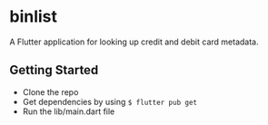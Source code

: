 # binlist

A Flutter application for looking up credit and debit card metadata.

## Getting Started

- Clone the repo
- Get dependencies by using 
  `$ flutter pub get`
- Run the lib/main.dart file
